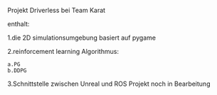 Projekt Driverless bei Team Karat

enthalt:

  1.die 2D simulationsumgebung basiert auf pygame

  2.reinforcement learning Algorithmus:

    a.PG
    b.DDPG
    
  3.Schnittstelle zwischen Unreal und ROS
Projekt noch in Bearbeitung

